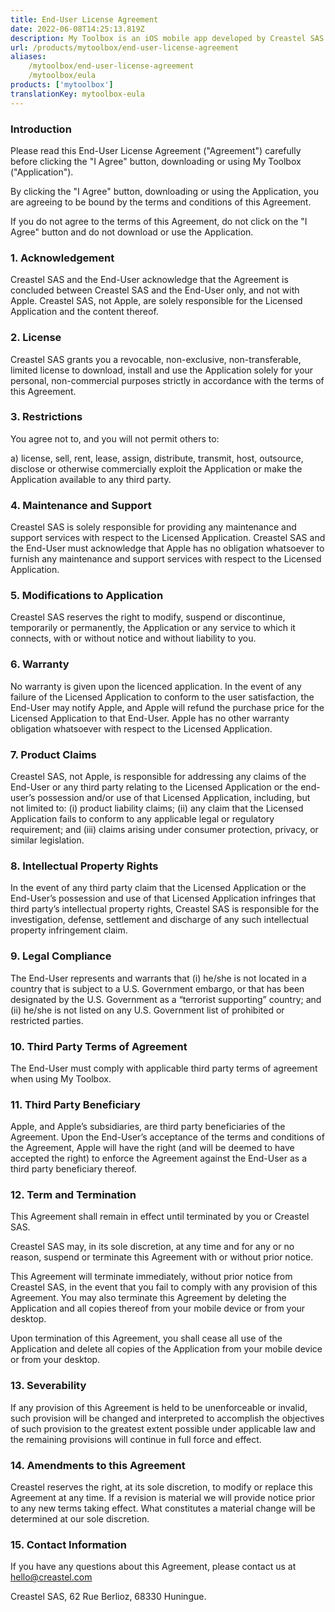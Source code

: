 ```yaml
---
title: End-User License Agreement
date: 2022-06-08T14:25:13.819Z
description: My Toolbox is an iOS mobile app developed by Creastel SAS to facilitate your creation process. It is specifically designed to be used along with Instagram.
url: /products/mytoolbox/end-user-license-agreement
aliases:
    /mytoolbox/end-user-license-agreement
    /mytoolbox/eula
products: ['mytoolbox']
translationKey: mytoolbox-eula
---
```


### Introduction

Please read this End-User License Agreement ("Agreement") carefully before clicking the "I Agree" button, downloading or using My Toolbox ("Application").

By clicking the "I Agree" button, downloading or using the Application, you are agreeing to be bound by the terms and conditions of this Agreement.

If you do not agree to the terms of this Agreement, do not click on the "I Agree" button and do not download or use the Application.

### 1. **Acknowledgement**

Creastel SAS and the End-User acknowledge that the Agreement is concluded between Creastel SAS and the End-User only, and not with Apple. Creastel SAS, not Apple, are solely responsible for the Licensed Application and the content thereof.

### 2. **License**

Creastel SAS grants you a revocable, non-exclusive, non-transferable, limited license to download, install and use the Application solely for your personal, non-commercial purposes strictly in accordance with the terms of this Agreement.

### 3. **Restrictions**

You agree not to, and you will not permit others to:

a) license, sell, rent, lease, assign, distribute, transmit, host, outsource, disclose or otherwise commercially exploit the Application or make the Application available to any third party.

### 4. Maintenance and Support

Creastel SAS is solely responsible for providing any maintenance and support services with respect to the Licensed Application. Creastel SAS and the End-User must acknowledge that Apple has no obligation whatsoever to furnish any maintenance and support services with respect to the Licensed Application.

### 5. **Modifications to Application**

Creastel SAS reserves the right to modify, suspend or discontinue, temporarily or permanently, the Application or any service to which it connects, with or without notice and without liability to you.

### **6. Warranty**

No warranty is given upon the licenced application. In the event of any failure of the Licensed Application to conform to the user satisfaction, the End-User may notify Apple, and Apple will refund the purchase price for the Licensed Application to that End-User. Apple has no other warranty obligation whatsoever with respect to the Licensed Application.

### **7. Product Claims**

Creastel SAS, not Apple, is responsible for addressing any claims of the End-User or any third party relating to the Licensed Application or the end-user’s possession and/or use of that Licensed Application, including, but not limited to: (i) product liability claims; (ii) any claim that the Licensed Application fails to conform to any applicable legal or regulatory requirement; and (iii) claims arising under consumer protection, privacy, or similar legislation.

### **8. Intellectual Property Rights**

In the event of any third party claim that the Licensed Application or the End-User’s possession and use of that Licensed Application infringes that third party’s intellectual property rights, Creastel SAS is responsible for the investigation, defense, settlement and discharge of any such intellectual property infringement claim.

### **9. Legal Compliance**

The End-User represents and warrants that (i) he/she is not located in a country that is subject to a U.S. Government embargo, or that has been designated by the U.S. Government as a “terrorist supporting” country; and (ii) he/she is not listed on any U.S. Government list of prohibited or restricted parties.

### 10. Third Party Terms of Agreement

The End-User must comply with applicable third party terms of agreement when using My Toolbox.

### **11. Third Party Beneficiary**

Apple, and Apple’s subsidiaries, are third party beneficiaries of the Agreement. Upon the End-User’s acceptance of the terms and conditions of the Agreement, Apple will have the right (and will be deemed to have accepted the right) to enforce the Agreement against the End-User as a third party beneficiary thereof.

### 12. **Term and Termination**

This Agreement shall remain in effect until terminated by you or Creastel SAS.

Creastel SAS may, in its sole discretion, at any time and for any or no reason, suspend or terminate this Agreement with or without prior notice.

This Agreement will terminate immediately, without prior notice from Creastel SAS, in the event that you fail to comply with any provision of this Agreement. You may also terminate this Agreement by deleting the Application and all copies thereof from your mobile device or from your desktop.

Upon termination of this Agreement, you shall cease all use of the Application and delete all copies of the Application from your mobile device or from your desktop.

### 13. **Severability**

If any provision of this Agreement is held to be unenforceable or invalid, such provision will be changed and interpreted to accomplish the objectives of such provision to the greatest extent possible under applicable law and the remaining provisions will continue in full force and effect.

### 14. **Amendments to this Agreement**

Creastel reserves the right, at its sole discretion, to modify or replace this Agreement at any time. If a revision is material we will provide notice prior to any new terms taking effect. What constitutes a material change will be determined at our sole discretion.

### 15. **Contact Information**

If you have any questions about this Agreement, please contact us at [hello@creastel.com](mailto:hello@creastel.com)

Creastel SAS, 62 Rue Berlioz, 68330 Huningue.